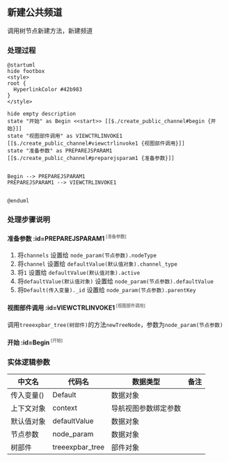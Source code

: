 ## 新建公共频道 <!-- {docsify-ignore-all} -->

   调用树节点新建方法，新建频道

### 处理过程

```plantuml
@startuml
hide footbox
<style>
root {
  HyperlinkColor #42b983
}
</style>

hide empty description
state "开始" as Begin <<start>> [[$./create_public_channel#begin {开始}]]
state "视图部件调用" as VIEWCTRLINVOKE1  [[$./create_public_channel#viewctrlinvoke1 {视图部件调用}]]
state "准备参数" as PREPAREJSPARAM1  [[$./create_public_channel#preparejsparam1 {准备参数}]]


Begin --> PREPAREJSPARAM1
PREPAREJSPARAM1 --> VIEWCTRLINVOKE1


@enduml
```


### 处理步骤说明

#### 准备参数 :id=PREPAREJSPARAM1<sup class="footnote-symbol"> <font color=gray size=1>[准备参数]</font></sup>



1. 将`channels` 设置给  `node_param(节点参数).nodeType`
2. 将`channel` 设置给  `defaultValue(默认值对象).channel_type`
3. 将`1` 设置给  `defaultValue(默认值对象).active`
4. 将`defaultValue(默认值对象)` 设置给  `node_param(节点参数).defaultValue`
5. 将`Default(传入变量)._id` 设置给  `node_param(节点参数).parentKey`

#### 视图部件调用 :id=VIEWCTRLINVOKE1<sup class="footnote-symbol"> <font color=gray size=1>[视图部件调用]</font></sup>



调用`treeexpbar_tree(树部件)`的方法`newTreeNode`，参数为`node_param(节点参数)`
#### 开始 :id=Begin<sup class="footnote-symbol"> <font color=gray size=1>[开始]</font></sup>






### 实体逻辑参数

|    中文名   |    代码名    |  数据类型      |备注 |
| --------| --------| --------  | --------   |
|传入变量(<i class="fa fa-check"/></i>)|Default|数据对象||
|上下文对象|context|导航视图参数绑定参数||
|默认值对象|defaultValue|数据对象||
|节点参数|node_param|数据对象||
|树部件|treeexpbar_tree|部件对象||
